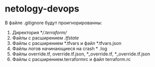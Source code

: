 # netology-devops
В файле .gitignore будут проигнорированны: 
1) Директория **/.terraform/*
2) Файлы с расширением *.tfstate*
3) Файлы с расширением *.tfvars и файл *.tfvars.json
4) Файлы логов начинающиеся на crash * .log
5) Файлы override.tf, override.tf.json, *_override.tf, *_override.tf.json
6) Файлы с расширением.terraformrc и файл terraform.rc